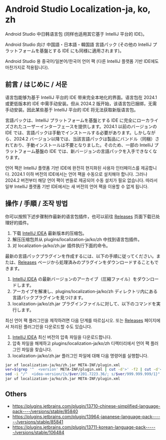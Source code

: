 # Android Studio Localization-ja, ko, zh

Android Studio 中日韩语言包 (同样也适用其它基于 IntelliJ 平台的 IDE)。

Android Studio 向け 中国語・日本語・韓国語 言語パック (その他の IntelliJ プラットフォームを基盤とする IDE にも同様に適用されます)。

Android Studio 용 중국어/일본어/한국어 언어 팩 (다른 IntelliJ 플랫폼 기반 IDE에도 마찬가지로 적용됩니다).

## 前言 / はじめに / 서문

语言包能够为基于 IntelliJ 平台的 IDE 带来完全本地化的界面。语言包在 2024.1 或更低版本的 IDE 中需手动安装。但从 2024.2 版开始，该语言包已捆绑，无需手动安装。因此某些基于 IntelliJ 平台的 IDE 将无法获取新版语言包。

言語パックは、IntelliJ プラットフォームを基盤とする IDE に完全にローカライズされたユーザーインターフェースを提供します。2024.1 以前のバージョンの IDE では、言語パックは手動でインストールする必要があります。しかしながら、2024.2 バージョン以降では、当該言語パックは製品にバンドル（同梱）されており、手動インストールは不要となりました。そのため、一部の IntelliJ プラットフォーム基盤の IDE では、新バージョンの言語パックを入手できなくなります。

언어 팩은 IntelliJ 플랫폼 기반 IDE에 완전히 현지화된 사용자 인터페이스를 제공합니다. 2024.1 이하 버전의 IDE에서는 언어 팩을 수동으로 설치해야 합니다. 그러나 2024.2 버전부터 해당 언어 팩이 번들로 제공되어 수동 설치가 필요 없습니다. 따라서 일부 IntelliJ 플랫폼 기반 IDE에서는 새 버전의 언어 팩을 이용할 수 없게 됩니다.

## 操作 / 手順 / 조작 방법

你可以按照下述步骤制作最新的语言包插件，也可以前往 [Releases] 页面下载已处理好的插件。

1. 下载 [IntelliJ IDEA] 最新版本的压缩包。
2. 解压压缩包并从 plugins/localization-ja/ko/zh 中找到语言包插件。
3. 对 localization-ja/ko/zh.jar 插件执行下面的命令。

最新の言語パックプラグインを作成するには、以下の手順に従ってください。または、[Releases] ページから処理済みのプラグインをダウンロードすることもできます。

1. [IntelliJ IDEA] の最新バージョンのアーカイブ（圧縮ファイル）をダウンロードします。
2. アーカイブを解凍し、plugins/localization-ja/ko/zh ディレクトリ内にある言語パックプラグインを見つけます。
3. localization-ja/ko/zh.jar プラグインファイルに対して、以下のコマンドを実行します。

최신 언어 팩 플러그인을 제작하려면 다음 단계를 따르십시오. 또는 [Releases] 페이지에서 처리된 플러그인을 다운로드할 수도 있습니다.

1. [IntelliJ IDEA] 최신 버전의 압축 파일을 다운로드합니다.
2. 압축 파일을 해제하고 plugins/localization-ja/ko/zh 디렉터리에서 언어 팩 플러그인 파일을 찾습니다.
3. localization-ja/ko/zh.jar 플러그인 파일에 대해 다음 명령어를 실행합니다.

```Bash
jar xf localization-ja/ko/zh.jar META-INF/plugin.xml
ver=$(grep '^  <version' META-INF/plugin.xml | cut -d'>' -f2 | cut -d'<' -f1)
sed -i "/^  <idea-version/{s/$ver/201.7223.36/; s/$ver/999.999.999/1}" META-INF/plugin.xml
jar uf localization-ja/ko/zh.jar META-INF/plugin.xml
```

[Releases]: https://github.com/kitty-panics/android-studio-ja-ko-zh/releases
[IntelliJ IDEA]: https://www.jetbrains.com/idea/download/other.html

## Others

- https://plugins.jetbrains.com/plugin/13710-chinese-simplified-language-pack----/versions/stable/85840
- https://plugins.jetbrains.com/plugin/13964-japanese-language-pack------/versions/stable/85841
- https://plugins.jetbrains.com/plugin/13711-korean-language-pack------/versions/stable/106484
